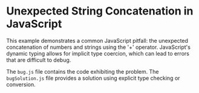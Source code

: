 # Unexpected String Concatenation in JavaScript

This example demonstrates a common JavaScript pitfall: the unexpected concatenation of numbers and strings using the '+' operator.  JavaScript's dynamic typing allows for implicit type coercion, which can lead to errors that are difficult to debug.

The `bug.js` file contains the code exhibiting the problem.  The `bugSolution.js` file provides a solution using explicit type checking or conversion.
